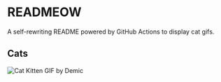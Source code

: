 # READMEOW

A self-rewriting README powered by GitHub Actions to display cat gifs.

## Cats

![Cat Kitten GIF by Demic](https://media4.giphy.com/media/3oriO0OEd9QIDdllqo/200.gif?cid=9acd02danawwk97x83qb69woiy9qf5zz7o64mdona981tizl&ep=v1_gifs_search&rid=200.gif&ct=g)
